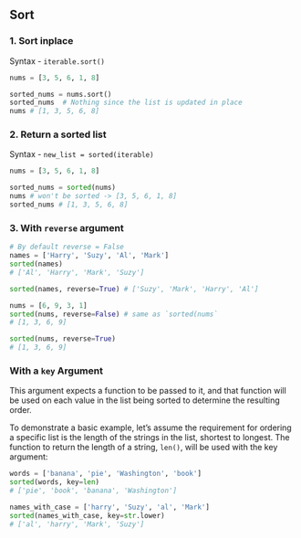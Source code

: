 ## Sort

### 1. Sort inplace

Syntax - `iterable.sort()`

```py
nums = [3, 5, 6, 1, 8]

sorted_nums = nums.sort()
sorted_nums  # Nothing since the list is updated in place
nums # [1, 3, 5, 6, 8]
```

### 2. Return a sorted list

Syntax - `new_list = sorted(iterable)`

```py
nums = [3, 5, 6, 1, 8]

sorted_nums = sorted(nums)
nums # won't be sorted -> [3, 5, 6, 1, 8]
sorted_nums # [1, 3, 5, 6, 8]
```

### 3. With `reverse` argument

```py
# By default reverse = False
names = ['Harry', 'Suzy', 'Al', 'Mark']
sorted(names)
# ['Al', 'Harry', 'Mark', 'Suzy']

sorted(names, reverse=True) # ['Suzy', 'Mark', 'Harry', 'Al']

nums = [6, 9, 3, 1]
sorted(nums, reverse=False) # same as `sorted(nums`
# [1, 3, 6, 9]

sorted(nums, reverse=True)
# [1, 3, 6, 9]
```

### With a `key` Argument

This argument expects a function to be passed to it, and that function will be used on each value in the list being sorted to determine the resulting order.

To demonstrate a basic example, let’s assume the requirement for ordering a specific list is the length of the strings in the list, shortest to longest. The function to return the length of a string, `len()`, will be used with the key argument:

```py
words = ['banana', 'pie', 'Washington', 'book']
sorted(words, key=len)
# ['pie', 'book', 'banana', 'Washington']

names_with_case = ['harry', 'Suzy', 'al', 'Mark']
sorted(names_with_case, key=str.lower)
# ['al', 'harry', 'Mark', 'Suzy']
```
